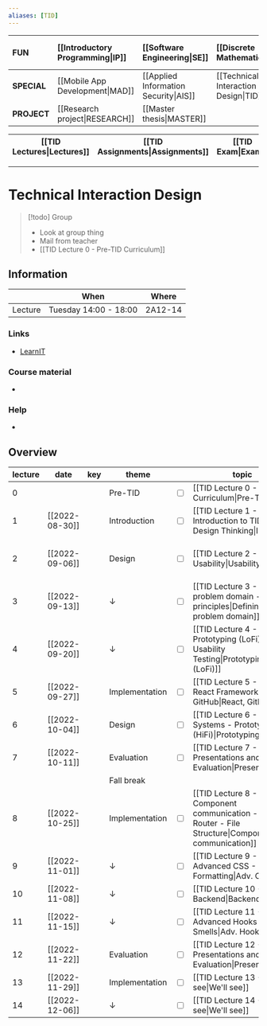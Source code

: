 ```yaml
---
aliases: [TID]
---
```


| **FUN**     | [[Introductory Programming\|IP]] | [[Software Engineering\|SE]]          | [[Discrete Mathematics\|DM]]          | [[Introduction to Database Systems\|IDBS]] | [[Algorithms and Data Structures\|ADS]] | [[How to make (almost) anything\|MAKE]] |
|:----------- |:-------------------------------- |:------------------------------------- |:------------------------------------- |:------------------------------------------ |:--------------------------------------- |:--------------------------------------- |
| **SPECIAL** | [[Mobile App Development\|MAD]]  | [[Applied Information Security\|AIS]] | [[Technical Interaction Design\|TID]] | [[Functional Programming\|FP]]             |                                         |                                         |
| **PROJECT** | [[Research project\|RESEARCH]]   | [[Master thesis\|MASTER]]             |                                       |                                            |                                         |                                         |

| [[TID Lectures\|Lectures]] | [[TID Assignments\|Assignments]] | [[TID Exam\|Exam]] |
| -------------------------- | -------------------------------- | ------------------ |

---

# Technical Interaction Design

> [!todo]
> Group
> - Look at group thing
> - Mail from teacher
> - [[TID Lecture 0 - Pre-TID Curriculum]]

## Information
|         | When                  | Where   |
| ------- | --------------------- | ------- |
| Lecture | Tuesday 14:00 - 18:00 | 2A12-14 | 

### Links
- [LearnIT](https://learnit.itu.dk/course/view.php?id=3021339)

### Course material
- 

### Help
- 

## Overview

| lecture | date           | key | theme          |                         | topic                                                                                                  | read | pages |                         | assignment                                                         | deadline |
| ------- | -------------- | --- | -------------- | ----------------------- | ------------------------------------------------------------------------------------------------------ | ---- | ----- | ----------------------- | ------------------------------------------------------------------ | -------- |
| 0       |                |     | Pre-TID        | <input type="checkbox"> | [[TID Lecture 0 - Pre-TID Curriculum\|Pre-TID]]                                                        |      |       |                         |                                                                    |          |
| 1       | [[2022-08-30]] |     | Introduction   | <input type="checkbox"> | [[TID Lecture 1 - Introduction to TID - Design Thinking\|Intro]]                                       |      |       |                         |                                                                    |          |
| 2       | [[2022-09-06]] |     | Design         | <input type="checkbox"> | [[TID Lecture 2 - Usability\|Usability]]                                                               |      |       | <input type="checkbox"> | [[TID_Assignment 1_ Empathy research.pdf\|Empathy Research]]       |          |
| 3       | [[2022-09-13]] |     | ↓              | <input type="checkbox"> | [[TID Lecture 3 - Defining problem domain - Gestalt principles\|Defining problem domain]]              |      |       | <input type="checkbox"> | [[TID_Assignment 2_ Defining the problem domain.pdf\|Personas]]    |          |
| 4       | [[2022-09-20]] |     | ↓              | <input type="checkbox"> | [[TID Lecture 4 - Prototyping (LoFi) - Usability Testing\|Prototyping (LoFi)]]                         |      |       | <input type="checkbox"> | [[TID_Assignment 3_ Ideation and prototyping.pdf\|LoFi prototype]] |          |
| 5       | [[2022-09-27]] |     | Implementation | <input type="checkbox"> | [[TID Lecture 5 - The React Framework - GitHub\|React, GitHub]]                                        |      |       |                         |                                                                    |          |
| 6       | [[2022-10-04]] |     | Design         | <input type="checkbox"> | [[TID Lecture 6 - Design Systems - Prototyping (HiFi)\|Prototyping (HiFi)]]                            |      |       | <input type="checkbox"> | HiFi prototype                                                     |          |
| 7       | [[2022-10-11]] |     | Evaluation     | <input type="checkbox"> | [[TID Lecture 7 - Presentations and Course Evaluation\|Presentations]]                                 |      |       |                         |                                                                    |          |
|         |                |     | Fall break     |                         |                                                                                                        |      |       |                         |                                                                    |          |
| 8       | [[2022-10-25]] |     | Implementation | <input type="checkbox"> | [[TID Lecture 8 - Component communication - Hooks - Router - File Structure\|Component communication]] |      |       | <input type="checkbox"> | Sprint 1                                                           |          |
| 9       | [[2022-11-01]] |     | ↓              | <input type="checkbox"> | [[TID Lecture 9 - Advanced CSS - Formatting\|Adv. CSS]]                                                |      |       |                         |                                                                    |          |
| 10      | [[2022-11-08]] |     | ↓              | <input type="checkbox"> | [[TID Lecture 10 - Backend\|Backend]]                                                                  |      |       | <input type="checkbox"> | Sprint 2                                                           |          |
| 11      | [[2022-11-15]] |     | ↓              | <input type="checkbox"> | [[TID Lecture 11 - Advanced Hooks - Code Smells\|Adv. Hooks]]                                          |      |       |                         |                                                                    |          |
| 12      | [[2022-11-22]] |     | Evaluation     | <input type="checkbox"> | [[TID Lecture 12 - Presentations and Course Evaluation\|Presentations]]                                |      |       | <input type="checkbox"> | Sprint 3                                                           |          |
| 13      | [[2022-11-29]] |     | Implementation | <input type="checkbox"> | [[TID Lecture 13 - We'll see\|We'll see]]                                                              |      |       |                         |                                                                    |          |
| 14      | [[2022-12-06]] |     | ↓              | <input type="checkbox"> | [[TID Lecture 14 - We'll see\|We'll see]]                                                              |      |       | <input type="checkbox"> | Final report                                                       |          |
